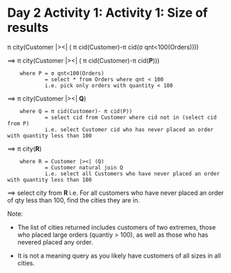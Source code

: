 # Day 2 Activity 1: Activity 1: Size of results


π city(Customer |><| ( π cid(Customer)-π cid(σ qnt<100(Orders))))

	
==> π city(Customer |><| ( π cid(Customer)-π cid(**P**)))

        where P = σ qnt<100(Orders) 
                = select * from Orders where qnt < 100
	            i.e. pick only orders with quantity < 100

==> π city(Customer |><| **Q**)

        where Q = π cid(Customer)- π cid(P)) 
                = select cid from Customer where cid not in (select cid from P)
	            i.e. select Customer cid who has never placed an order with quantity less than 100

==> π city(**R**)

        where R = Customer |><| (Q)
		        = Customer natural join Q
				i.e. select all Customers who have never placed an order with quantity less than 100

==> select city from **R**
i.e. For all customers who have never placed an order of qty less than 100, find the cities they are in.

Note:
- The list of cities returned includes customers of two extremes, those who placed large orders (quantiy > 100), as well
as those who has nevered placed any order.

- It is not a meaning query as you likely have customers of all sizes in all cities.

